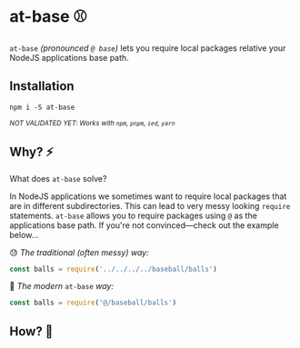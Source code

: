 # at-base ⚾️
`at-base` _(pronounced `@ base`)_ lets you require local packages relative your NodeJS applications base path.

## Installation

`npm i -S at-base`

_<sup>NOT VALIDATED YET: Works with `npm`, `pnpm`, `ied`, `yarn`</sup>_

## Why? ⚡️

What does `at-base` solve?

In NodeJS applications we sometimes want to require local packages that are in different subdirectories.
This can lead to very messy looking `require` statements.
`at-base` allows you to require packages using `@` as the applications base path.
If you're not convinced—check out the example below...

😓 _The traditional (often messy) way:_

```js
const balls = require('../../../../baseball/balls')
```

🤯 _The modern_ `at-base` _way:_

```js
const balls = require('@/baseball/balls')
```

## How? 💭
